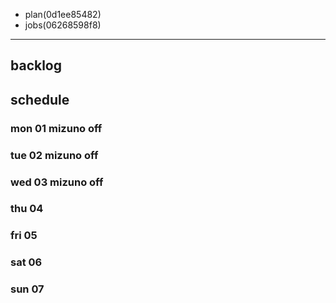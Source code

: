 
- plan(0d1ee85482)
- jobs(06268598f8)
---

## backlog

## schedule
### mon 01 mizuno off
### tue 02 mizuno off
### wed 03 mizuno off
### thu 04
### fri 05
### sat 06
### sun 07





